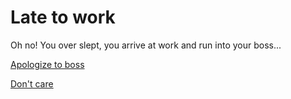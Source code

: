 # Late to work

Oh no! You over slept, you arrive at work and run into your boss...

[Apologize to boss](forgived.md)

[Don't care](fired.md)

